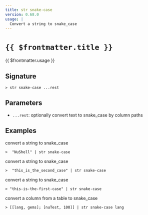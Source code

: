 ```yaml
---
title: str snake-case
version: 0.68.0
usage: |
  Convert a string to snake_case
---
```


# <code>{{ $frontmatter.title }}</code>

<div style='white-space: pre-wrap;'>{{ $frontmatter.usage }}</div>

## Signature

```> str snake-case ...rest```

## Parameters

 -  `...rest`: optionally convert text to snake_case by column paths

## Examples

convert a string to snake_case
```shell
>  "NuShell" | str snake-case
```

convert a string to snake_case
```shell
>  "this_is_the_second_case" | str snake-case
```

convert a string to snake_case
```shell
> "this-is-the-first-case" | str snake-case
```

convert a column from a table to snake_case
```shell
> [[lang, gems]; [nuTest, 100]] | str snake-case lang
```
